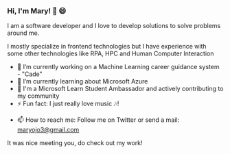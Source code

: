 ### Hi, I'm Mary! :wave: :smile:


I am a software developer and I love to develop solutions to solve problems around me. 

I mostly specialize in frontend technologies but I have experience with some other technologies like RPA, HPC and Human Computer Interaction

- 🔭 I’m currently working on a Machine Learning career guidance system - "Cade"
- 🌱 I’m currently learning about Microsoft Azure
- :star2: I'm a Microsoft Learn Student Ambassador and actively contributing to my community
- ⚡ Fun fact: I just really love music :notes:!
<!-- - 👯 I’m looking to collaborate on ... -->
<!-- - 🤔 I’m looking for help with ... -->
<!-- - 💬 Ask me about ... -->
- 📫 How to reach me: Follow me on Twitter or send a mail: maryojo3@gmail.com
<!-- - 😄 Pronouns: ... -->

It was nice meeting you, do check out my work!
